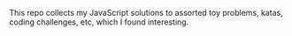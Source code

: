 This repo collects my JavaScript solutions to assorted toy problems, katas, coding challenges, etc, which I found interesting.
